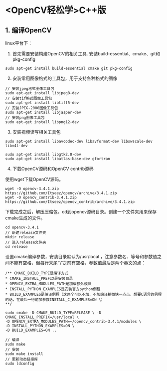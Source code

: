 # <OpenCV轻松学>C++版

## 1. 编译OpenCV

linux平台下：

1. 首先需要安装构建OpenCV的相关工具. 安装build-essential、cmake、git和pkg-config

```shell
sudo apt-get install build-essential cmake git pkg-config 
```

2. 安装常用图像格式的工具包，用于支持各种格式的图像

```
// 安装jpeg格式图像工具包
sudo apt-get install libjpeg8-dev 
// 安装tif格式图像工具包 
sudo apt-get install libtiff5-dev 
// 安装JPEG-2000图像工具包 
sudo apt-get install libjasper-dev 
// 安装png图像工具包 
sudo apt-get install libpng12-dev 
```

3. 安装视频读写相关工具包

```shell
sudo apt-get install libavcodec-dev libavformat-dev libswscale-dev libv4l-dev
```

```shell
sudo apt-get install libgtk2.0-dev
sudo apt-get install libatlas-base-dev gfortran
```

4. 下载OpenCV源码和OpenCV contrib源码

使用wget下载OpenCV源码。

```shell
wget -O opencv-3.4.1.zip https://github.com/Itseez/opencv/archive/3.4.1.zip
wget -O opencv_contrib-3.4.1.zip https://github.com/Itseez/opencv_contrib/archive/3.4.1.zip
```

下载完成之后，解压压缩包。cd到opencv源码目录。创建一个文件夹用来保存cmake生成的文件。

```
cd opencv-3.4.1
// 新建release文件夹
mkdir release
// 进入release文件夹
cd release
```
设置cmake编译参数，安装目录默认为/usr/local ，注意参数名、等号和参数值之间不能有空格，但每行末尾“\”之前有空格，参数值最后是两个英文的点：
```
/** CMAKE_BUILD_TYPE是编译方式 
* CMAKE_INSTALL_PREFIX是安装目录 
* OPENCV_EXTRA_MODULES_PATH是加载额外模块 
* INSTALL_PYTHON_EXAMPLES是安装官方python例程 
* BUILD_EXAMPLES是编译例程（这两个可以不加，不加编译稍微快一点点，想要C语言的例程的话，在最后一行前加参数INSTALL_C_EXAMPLES=ON \） 
**/ 

sudo cmake -D CMAKE_BUILD_TYPE=RELEASE \ -D CMAKE_INSTALL_PREFIX=/usr/local \
-D OPENCV_EXTRA_MODULES_PATH=~/opencv_contrib-3.4.1/modules \
-D INSTALL_PYTHON_EXAMPLES=ON \
-D BUILD_EXAMPLES=ON ..
```

```
// 编译
sudo make
// 安装
sudo make install
// 更新动态链接库
sudo ldconfig
```
